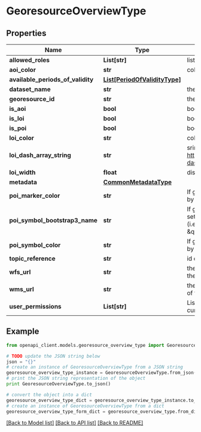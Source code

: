# GeoresourceOverviewType


## Properties
Name | Type | Description | Notes
------------ | ------------- | ------------- | -------------
**allowed_roles** | **List[str]** | list of role identifiers that have read access rights for this dataset | [optional] 
**aoi_color** | **str** | color name or color code (i.e. hex number) for areas of interest | [optional] 
**available_periods_of_validity** | [**List[PeriodOfValidityType]**](PeriodOfValidityType.md) |  | 
**dataset_name** | **str** | the meaningful name of the dataset | 
**georesource_id** | **str** | the unique identifier of the dataset | 
**is_aoi** | **bool** | boolean value indicating if the dataset contains areas of interest | 
**is_loi** | **bool** | boolean value indicating if the dataset contains lines of interest | 
**is_poi** | **bool** | boolean value indicating if the dataset contains points of interest | 
**loi_color** | **str** | color name or color code (i.e. hex number) for lines of interest | [optional] 
**loi_dash_array_string** | **str** | sring of line stroke dash array for lines of interest (e.g. 20,20; see https://developer.mozilla.org/de/docs/Web/SVG/Attribute/stroke-dasharray) | [optional] 
**loi_width** | **float** | display width for lines of interest (number of pixels in leaflet) | [optional] 
**metadata** | [**CommonMetadataType**](CommonMetadataType.md) |  | 
**poi_marker_color** | **str** | If georesource is a POI then custom POI marker color can be set by specifying one of the following color names | [optional] 
**poi_symbol_bootstrap3_name** | **str** | If georesource is a POI then custom POI marker symbol can be set by specifying the name of a Bootstrap 3 glyphicon symbol (i.e. \&quot;home\&quot; for a home symbol or \&quot;education\&quot; for a students hat symbol) | [optional] 
**poi_symbol_color** | **str** | If georesource is a POI then custom POI symbol color can be set by specifying one of the following color names | [optional] 
**topic_reference** | **str** | id of the last topic hierarchy entity  | 
**wfs_url** | **str** | the URL of a running WFS instance serving the spatial features of the associated dataset | 
**wms_url** | **str** | the URL of a running WMS instance serving the spatial features of the associated dataset | 
**user_permissions** | **List[str]** | List of permissions that are effective on this dataset for the current user | [optional] 

## Example

```python
from openapi_client.models.georesource_overview_type import GeoresourceOverviewType

# TODO update the JSON string below
json = "{}"
# create an instance of GeoresourceOverviewType from a JSON string
georesource_overview_type_instance = GeoresourceOverviewType.from_json(json)
# print the JSON string representation of the object
print GeoresourceOverviewType.to_json()

# convert the object into a dict
georesource_overview_type_dict = georesource_overview_type_instance.to_dict()
# create an instance of GeoresourceOverviewType from a dict
georesource_overview_type_form_dict = georesource_overview_type.from_dict(georesource_overview_type_dict)
```
[[Back to Model list]](../README.md#documentation-for-models) [[Back to API list]](../README.md#documentation-for-api-endpoints) [[Back to README]](../README.md)


